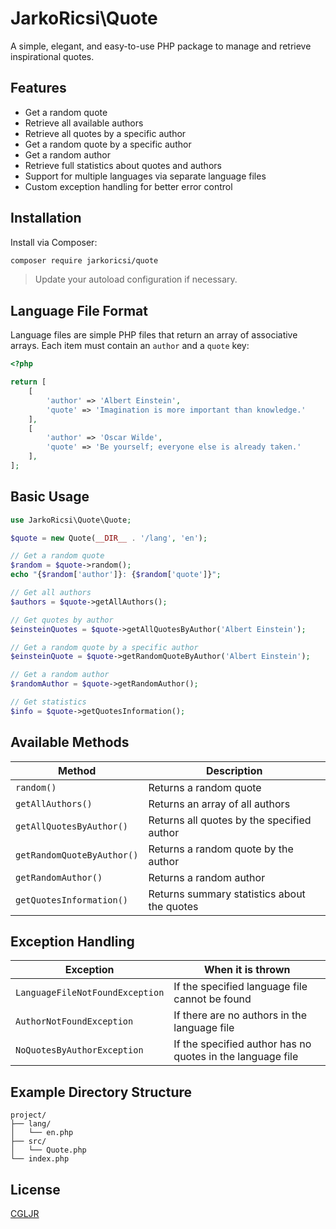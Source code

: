 # JarkoRicsi\Quote

A simple, elegant, and easy-to-use PHP package to manage and retrieve inspirational quotes.

## Features

* Get a random quote
* Retrieve all available authors
* Retrieve all quotes by a specific author
* Get a random quote by a specific author
* Get a random author
* Retrieve full statistics about quotes and authors
* Support for multiple languages via separate language files
* Custom exception handling for better error control

## Installation

Install via Composer:

```bash
composer require jarkoricsi/quote
```

> Update your autoload configuration if necessary.

## Language File Format

Language files are simple PHP files that return an array of associative arrays. Each item must contain an `author` and a `quote` key:

```php
<?php

return [
    [
        'author' => 'Albert Einstein',
        'quote' => 'Imagination is more important than knowledge.'
    ],
    [
        'author' => 'Oscar Wilde',
        'quote' => 'Be yourself; everyone else is already taken.'
    ],
];
```

## Basic Usage

```php
use JarkoRicsi\Quote\Quote;

$quote = new Quote(__DIR__ . '/lang', 'en');

// Get a random quote
$random = $quote->random();
echo "{$random['author']}: {$random['quote']}";

// Get all authors
$authors = $quote->getAllAuthors();

// Get quotes by author
$einsteinQuotes = $quote->getAllQuotesByAuthor('Albert Einstein');

// Get a random quote by a specific author
$einsteinQuote = $quote->getRandomQuoteByAuthor('Albert Einstein');

// Get a random author
$randomAuthor = $quote->getRandomAuthor();

// Get statistics
$info = $quote->getQuotesInformation();
```

## Available Methods

| Method                       | Description                                 |
| ---------------------------- | ------------------------------------------- |
| `random()`                 | Returns a random quote                      |
| `getAllAuthors()`          | Returns an array of all authors             |
| `getAllQuotesByAuthor()`   | Returns all quotes by the specified author  |
| `getRandomQuoteByAuthor()` | Returns a random quote by the author        |
| `getRandomAuthor()`        | Returns a random author                     |
| `getQuotesInformation()`   | Returns summary statistics about the quotes |

## Exception Handling

| Exception                         | When it is thrown                                          |
| --------------------------------- | ---------------------------------------------------------- |
| `LanguageFileNotFoundException` | If the specified language file cannot be found             |
| `AuthorNotFoundException`       | If there are no authors in the language file               |
| `NoQuotesByAuthorException`     | If the specified author has no quotes in the language file |

## Example Directory Structure

```
project/
├── lang/
│   └── en.php
├── src/
│   └── Quote.php
└── index.php
```

## License

[CGLJR](./licence.md)
